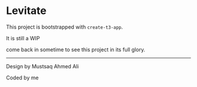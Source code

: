 # Levitate

This project is bootstrapped with `create-t3-app`.

It is still a WIP

come back in sometime to see this project in its full glory.

---

Design by Mustsaq Ahmed Ali

Coded by me